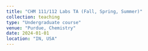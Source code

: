 ```yaml
---
title: "CHM 111/112 Labs TA (Fall, Spring, Summer)"
collection: teaching
type: "Undergraduate course"
venue: "Purdue, Chemistry"
date: 2024-01-01
location: "IN, USA"
---
```



